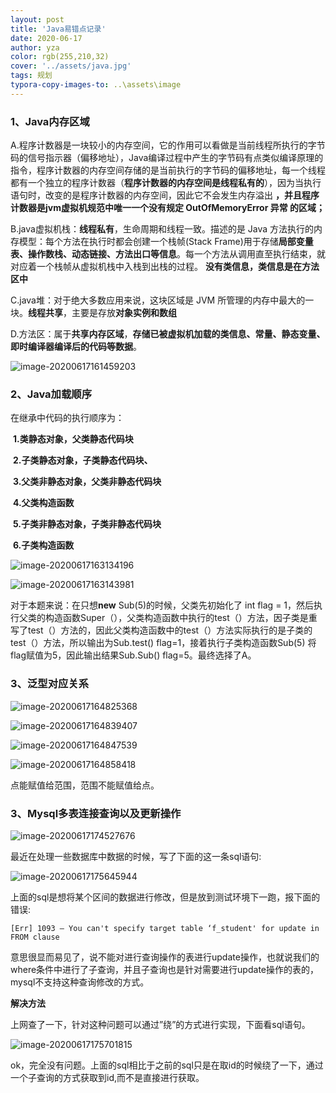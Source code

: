```yaml
---
layout: post
title: 'Java易错点记录'
date: 2020-06-17
author: yza
color: rgb(255,210,32)
cover: '../assets/java.jpg'
tags: 规划
typora-copy-images-to: ..\assets\image
---
```


### 1、Java内存区域

 A.程序计数器是一块较小的内存空间，它的作用可以看做是当前线程所执行的字节码的信号指示器（偏移地址），Java编译过程中产生的字节码有点类似编译原理的指令，程序计数器的内存空间存储的是当前执行的字节码的偏移地址，每一个线程都有一个独立的程序计数器（**程序计数器的内存空间是线程私有的**），因为当执行语句时，改变的是程序计数器的内存空间，因此它不会发生内存溢出 **，并且程序计数器是jvm虚拟机规范中唯一一个没有规定 OutOfMemoryError 异常 的区域；** 

  B.java虚拟机栈：**线程私有**，生命周期和线程一致。描述的是 Java 方法执行的内存模型：每个方法在执行时都会创建一个栈帧(Stack Frame)用于存储**局部变量表、操作数栈、动态链接、方法出口等信息**。每一个方法从调用直至执行结束，就对应着一个栈帧从虚拟机栈中入栈到出栈的过程。 **没有类信息，类信息是在方法区中**

  C.java堆：对于绝大多数应用来说，这块区域是 JVM 所管理的内存中最大的一块。**线程共享**，主要是存放**对象实例和数组**

  D.方法区：属于**共享内存区域**，**存储已被虚拟机加载的类信息、常量、静态变量、即时编译器编译后的代码等数据**。

![image-20200617161459203](../assets/image/image-20200617161459203.png)

### 2、Java加载顺序

在继承中代码的执行顺序为：

​						  **1.类静态对象，父类静态代码块** 

​                          **2.子类静态对象，子类静态代码块、**

​                          **3.父类非静态对象，父类非静态代码块**

​                          **4.父类构造函数** 

​                          **5.子类非静态对象，子类非静态代码块**

​                          **6.子类构造函数**

![image-20200617163134196](../assets/image/image-20200617163134196.png)

![image-20200617163143981](../assets/image/image-20200617163143981.png)

对于本题来说：在只想**new** Sub(5)的时候，父类先初始化了 int flag = 1，然后执行父类的构造函数Super（），父类构造函数中执行的test（）方法，因子类是重写了test（）方法的，因此父类构造函数中的test（）方法实际执行的是子类的test（）方法，所以输出为Sub.test() flag=1，接着执行子类构造函数Sub(5) 将flag赋值为5，因此输出结果Sub.Sub() flag=5。最终选择了A。

### 3、泛型对应关系

![image-20200617164825368](../assets/image/image-20200617164825368.png)

![image-20200617164839407](../assets/image/image-20200617164839407.png)

![image-20200617164847539](../assets/image/image-20200617164847539.png)

![image-20200617164858418](../assets/image/image-20200617164858418.png)

点能赋值给范围，范围不能赋值给点。

### 3、Mysql多表连接查询以及更新操作

![image-20200617174527676](../assets/image/image-20200617174527676.png)

最近在处理一些数据库中数据的时候，写了下面的这一条sql语句:

![image-20200617175645944](../assets/image/image-20200617175645944.png)

上面的sql是想将某个区间的数据进行修改，但是放到测试环境下一跑，报下面的错误:

```
[Err] 1093 – You can't specify target table ‘f_student' for update in FROM clause
```

意思很显而易见了，说不能对进行查询操作的表进行update操作，也就说我们的where条件中进行了子查询，并且子查询也是针对需要进行update操作的表的，mysql不支持这种查询修改的方式。

**解决方法**

上网查了一下，针对这种问题可以通过”绕”的方式进行实现，下面看sql语句。

![image-20200617175701815](../assets/image/image-20200617175701815.png)

ok，完全没有问题。上面的sql相比于之前的sql只是在取id的时候绕了一下，通过一个子查询的方式获取到id,而不是直接进行获取。